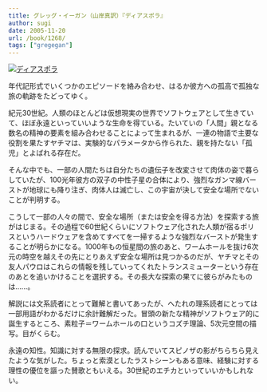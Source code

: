 ```yaml
---
title: グレッグ・イーガン（山岸真訳）『ディアスポラ』
author: sugi
date: 2005-11-20
url: /book/1268/
tags: ["gregegan"]
---
```

<a href="http://www.amazon.co.jp/exec/obidos/ASIN/4150115311/chezsugi-22/ref=nosim/" name="amazletlink" target="_blank"><img src="http://i1.wp.com/ecx.images-amazon.com/images/I/51YA8DR2SCL.SL160.jpg?w=660" alt="ディアスポラ" class="alignleft" data-recalc-dims="1" /></a>

年代記形式でいくつかのエピソードを絡み合わせ、はるか彼方への孤高で孤独な旅の軌跡をたどってゆく。

紀元30世紀。人類のほとんどは仮想現実の世界でソフトウェアとして生きていて、ほぼ永遠といっていいような生命を得ている。たいていの「人間」親となる数名の精神の要素を組み合わせることによって生まれるが、一連の物語で主要な役割を果たすヤチマは、実験的なパラメータから作られた、親を持たない「孤児」とよばれる存在だ。

そんな中でも、一部の人間たちは自分たちの遺伝子を改変させて肉体の姿で暮らしていたが、100光年彼方の双子の中性子星の合体により、強烈なガンマ線バーストが地球にも降り注ぎ、肉体人は滅亡し、この宇宙が決して安全な場所でないことが判明する。

こうして一部の人々の間で、安全な場所（または安全を得る方法）を探索する旅がはじまる。その過程で60世紀くらいにソフトウェア化された人類が宿るポリスというハードウェアを含めてすべてを一掃するような強烈なバーストが発生することが明らかになる。1000年もの恒星間の旅のあと、ワームホールを抜け6次元の時空を越えその先にとりあえず安全な場所は見つかるのだが、ヤチマとその友人パウロはこれらの情報を残していってくれたトランスミューターという存在のあとを追いかけることを選択する。その長大な探索の果てに彼らがみたものは......。

解説には文系読者にとって難解と書いてあったが、へたれの理系読者にとっては一部用語がわかるだけに余計難解だった。冒頭の新たな精神がソフトウェア的に誕生するところ、素粒子＝ワームホールの口というコズチ理論、5次元空間の描写。目がくらむ。

永遠の知性。知識に対する無限の探求。読んでいてスピノザの影がちらちら見えたような気がした。ちょっと索漠としたラストシーンもある意味、経験に対する理性の優位を謳った賛歌ともいえる。30世紀のエチカといっていいかもしれない。


